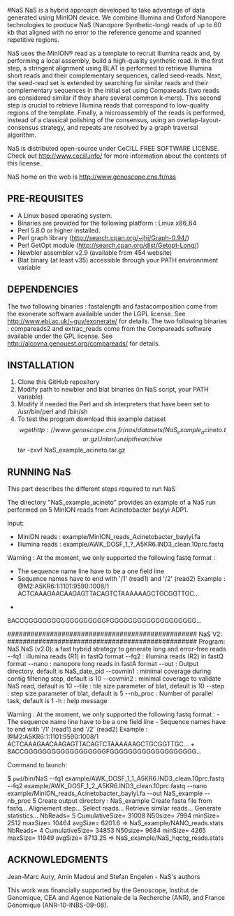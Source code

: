 #NaS
NaS is a hybrid approach developed to take advantage of data generated using MinION device. We combine Illumina and Oxford Nanopore technologies to produce NaS (Nanopore Synthetic-long) reads of up to 60 kb that aligned with no error to the reference genome and spanned repetitive regions. 

NaS uses the MinION® read as a template 
to recruit Illumina reads and, by performing a local assembly, 
build a high-quality synthetic read. 
In the first step, a stringent alignment using BLAT is performed
to retrieve Illumina short reads and their complementary sequences,
called seed-reads. 
Next, the seed-read set is extended by searching for similar
reads and their complementary sequences in the initial set 
using Compareads (two reads are considered similar if they share 
several common k-mers). This second step is crucial to retrieve
Illumina reads that correspond to low-quality regions of the
template. 
Finally, a microassembly of the reads is performed, instead of 
a classical polishing of the consensus, using an overlap-layout-consensus
strategy, and repeats are resolved by a graph traversal algorithm.

NaS is distributed open-source under CeCILL 
FREE SOFTWARE LICENSE. Check out http://www.cecill.info/
for more information about the contents of this license.

NaS home on the web is http://www.genoscope.cns.fr/nas


PRE-REQUISITES
--------------

  - A Linux based operating system.
  - Binaries are provided for the following platform : Linux x86_64
  - Perl 5.8.0 or higher installed.
  - Perl graph library (http://search.cpan.org/~jhi/Graph-0.94/)
  - Perl GetOpt module (http://search.cpan.org/dist/Getopt-Long/)
  - Newbler assembler v2.9 (available from 454 website)
  - Blat binary (at least v35) accessible through your PATH environnment variable


DEPENDENCIES
------------
The two following binaries : fastalength and fastacomposition
come from the exonerate software availaible under the LGPL
license. See http://www.ebi.ac.uk/~guy/exonerate/ for details.
The two following binaries : compareads2 and extrac_reads come
from the Compareads software available under the GPL license.
See http://alcovna.genouest.org/compareads/ for details.


INSTALLATION
------------

  1. Clone this GitHub repository
  2. Modify path to newbler and blat binaries (in NaS script, your PATH variable)
  3. Modify if needed the Perl and sh interpreters that have been set to 
     /usr/bin/perl and /bin/sh
  4. To test the program download this example dataset
	$$ wget http://www.genoscope.cns.fr/nas/datasets/NaS_example_acineto.tar.gz
     Untar/unzip the archive
        $$ tar -zxvf NaS_example_acineto.tar.gz

RUNNING NaS
--------------
This part describes the different steps required to run NaS

The directory "NaS_example_acineto" provides an example of a NaS run performed on 5 MinION reads from Acinetobacter baylyi ADP1.

Input: 
- MinION reads : example/MinION_reads_Acinetobacter_baylyi.fa
- Illumina reads : example/AWK_DOSF_1_?_A5KR6.IND3_clean.10prc.fastq


Warning : At the moment, we only supported the following fastq format :
 - The sequence name line have to be a one field line
 - Sequence names have to end with '/1' (read1) and '/2' (read2)
Example :
@M2:A5KR6:1:1101:9590:1008/1
ACTCAAAGAACAAGAGTTACAGTCTAAAAAAGCTGCGGTTGC...
+
8ACCGGGGGGGGGGGGGGGGGGFGGGGGGGGGGGGGGGGGGG...

#################################################
NaS V2:
#################################################
Program: NaS
NaS (v2.0): a fast hybrid strategy to generate long and error-free reads
	--fq1        : illumina reads (R1) in fastQ format
	--fq2        : illumina reads (R2) in fastQ format
	--nano       : nanopore long reads in fastA format
	--out        : Output directory, default is NaS_date_pid
	--covmin1    : minimal coverage during contig filtering step, default is 10
	--covmin2    : minimal coverage to validate NaS read, default is 10
	--tile       : tile size parameter of blat, default is 10
	--step       : step size parameter of blat, default is 5
	--nb_proc    : Number of parallel task, default is 1
	-h           : help message

Warning : At the moment, we only supported the following fastq format :
    - The sequence name line have to be a one field line
    - Sequence names have to end with '/1' (read1) and '/2' (read2)
Example :
@M2:A5KR6:1:1101:9590:1008/1
ACTCAAAGAACAAGAGTTACAGTCTAAAAAAGCTGCGGTTGC...
+
8ACCGGGGGGGGGGGGGGGGGGFGGGGGGGGGGGGGGGGGGG...

Command to launch:

$ `pwd`/bin/NaS --fq1 example/AWK_DOSF_1_1_A5KR6.IND3_clean.10prc.fastq --fq2 example/AWK_DOSF_1_2_A5KR6.IND3_clean.10prc.fastq --nano example/MinION_reads_Acinetobacter_baylyi.fa --out NaS_example --nb_proc 5
Create output directory : NaS_example
Create fasta file from fastq...
Alignement step...
Select reads...
Retrieve similar reads...
Generate statistics...
NbReads=  5  CumulativeSize=  31008  N50size=  7994  minSize=  2512  maxSize=  10464  avgSize=  6201.6  =>  NaS_example/NANO_reads.stats
NbReads=  4  CumulativeSize=  34853  N50size=  9684  minSize=  4265  maxSize=  11949  avgSize=  8713.25  =>  NaS_example/NaS_hqctg_reads.stats


ACKNOWLEDGMENTS
---------------
Jean-Marc Aury, Amin Madoui and Stefan Engelen - NaS's authors

This work was financially supported by the Genoscope, 
Institut de Genomique, CEA and Agence Nationale de la 
Recherche (ANR), and France Génomique (ANR-10-INBS-09-08).
